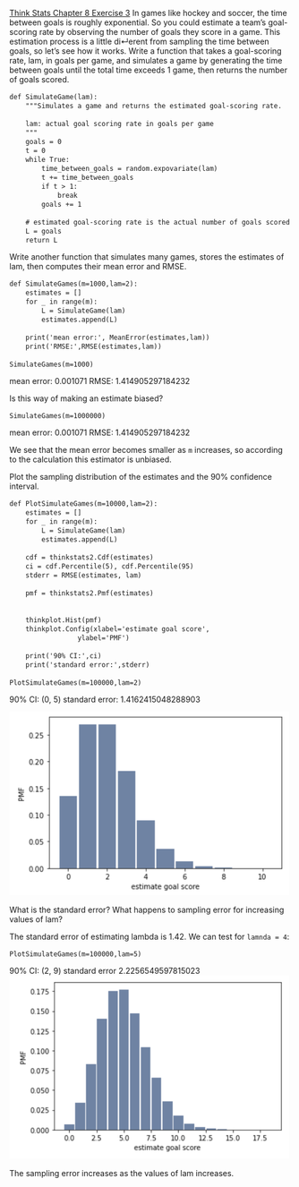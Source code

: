 [Think Stats Chapter 8 Exercise 3](http://greenteapress.com/thinkstats2/html/thinkstats2009.html#toc77)
In games like hockey and soccer, the time between goals is roughly exponential.
So you could estimate a team’s goal-scoring rate by observing the number of goals they score in a game.
This estimation process is a little di↵erent from sampling the time between goals, so let’s see how it works.
Write a function that takes a goal-scoring rate, lam, in goals per game, and simulates a game by generating the time between goals until the total time exceeds 1 game, then returns the number of goals scored.
```
def SimulateGame(lam):
    """Simulates a game and returns the estimated goal-scoring rate.

    lam: actual goal scoring rate in goals per game
    """
    goals = 0
    t = 0
    while True:
        time_between_goals = random.expovariate(lam)
        t += time_between_goals
        if t > 1:
            break
        goals += 1

    # estimated goal-scoring rate is the actual number of goals scored
    L = goals
    return L
```

Write another function that simulates many games, stores the estimates of lam, then computes their mean error and RMSE.
```
def SimulateGames(m=1000,lam=2):
    estimates = []
    for _ in range(m):
        L = SimulateGame(lam)
        estimates.append(L)

    print('mean error:', MeanError(estimates,lam))
    print('RMSE:',RMSE(estimates,lam))

SimulateGames(m=1000)
```
mean error: 0.001071
RMSE: 1.414905297184232

Is this way of making an estimate biased?
```
SimulateGames(m=1000000)
```
mean error: 0.001071
RMSE: 1.414905297184232

We see that the mean error becomes smaller as ```m``` increases, so according to the calculation this estimator is unbiased.

Plot the sampling distribution of the estimates and the 90% confidence interval.
```
def PlotSimulateGames(m=10000,lam=2):
    estimates = []
    for _ in range(m):
        L = SimulateGame(lam)
        estimates.append(L)

    cdf = thinkstats2.Cdf(estimates)
    ci = cdf.Percentile(5), cdf.Percentile(95)
    stderr = RMSE(estimates, lam)

    pmf = thinkstats2.Pmf(estimates)


    thinkplot.Hist(pmf)
    thinkplot.Config(xlabel='estimate goal score',
                 ylabel='PMF')

    print('90% CI:',ci)
    print('standard error:',stderr)

PlotSimulateGames(m=100000,lam=2)
```
90% CI: (0, 5)
standard error: 1.4162415048288903

<img src="https://github.com/katiehuang1221/dsp/blob/master/img/Exercise8_3_1.png" width=500>

What is the standard error? What happens to sampling error for increasing values of lam?

The standard error of estimating lambda is 1.42. We can test for ```lamnda = 4```:
```
PlotSimulateGames(m=100000,lam=5)
```
90% CI: (2, 9)
standard error 2.2256549597815023
<img src="https://github.com/katiehuang1221/dsp/blob/master/img/Exercise8_3_2.png" width=500>

The sampling error increases as the values of lam increases.
